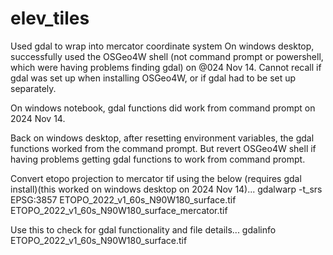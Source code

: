 # elev_tiles

Used gdal to wrap into mercator coordinate system
On windows desktop, successfully used the OSGeo4W shell (not command prompt or powershell, which were having problems finding gdal) on @024 Nov 14.
Cannot recall if gdal was set up when installing OSGeo4W, or if gdal had to be set up separately.

On windows notebook, gdal functions did work from command prompt on 2024 Nov 14.

Back on windows desktop, after resetting environment variables, the gdal functions worked from the command prompt. But revert OSGeo4W shell if having problems getting gdal functions to work from command prompt. 

Convert etopo projection to mercator tif using the below (requires gdal install)(this worked on windows desktop on 2024 Nov 14)...
gdalwarp -t_srs EPSG:3857 ETOPO_2022_v1_60s_N90W180_surface.tif ETOPO_2022_v1_60s_N90W180_surface_mercator.tif

Use this to check for gdal functionality and file details...
gdalinfo ETOPO_2022_v1_60s_N90W180_surface.tif
